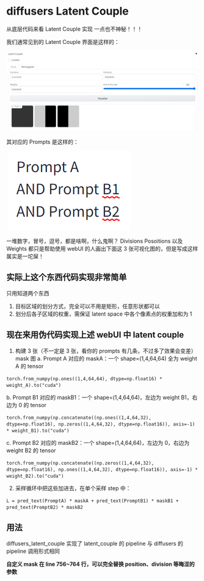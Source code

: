 # diffusers Latent Couple

从底层代码来看 Latent Couple 实现
一点也不神秘！！！

我们通常见到的 Latent Couple 界面是这样的：

![webUI](LC_webUI.PNG)

其对应的 Prompts 是这样的：

![prompts](LC_prompts.PNG)

一堆数字，冒号，逗号，都是啥啊，什么鬼啊？
Divisions Posoitions 以及 Weights 都只是帮助使用 webUI 的人画出下面这 3 张可视化图的，但是写成这样属实是一坨屎！

## 实际上这个东西代码实现非常简单
只用知道两个东西
  1. 目标区域的划分方式，完全可以不用是矩形，任意形状都可以
  2. 划分后各子区域的权重，需保证 latent space 中各个像素点的权重加和为 1

## 现在来用伪代码实现上述 webUI 中 latent couple
1. 构建 3 张（不一定是 3 张，看你的 prompts 有几条，不过多了效果会变差）mask 图
  a. Prompt A 对应的 maskA：一个 shape=(1,4,64,64) 全为 weight A 的 tensor

  `torch.from_numpy(np.ones((1,4,64,64), dtype=np.float16) * weight_A).to("cuda")`
  
  b. Prompt B1 对应的 maskB1：一个 shape=(1,4,64,64)，左边为 weight B1，右边为 0 的 tensor
  
  `torch.from_numpy(np.concatenate((np.ones((1,4,64,32), dtype=np.float16), np.zeros((1,4,64,32), dtype=np.float16)), axis=-1) * weight_B1).to("cuda")`
  
  c. Prompt B2 对应的 maskB2：一个 shape=(1,4,64,64)，左边为 0，右边为 weight B2 的 tensor
  
  `torch.from_numpy(np.concatenate((np.zeros((1,4,64,32), dtype=np.float16), np.ones((1,4,64,32), dtype=np.float16)), axis=-1) * weight_B2).to("cuda")`
  
2. 采样循环中把这些加进去，在单个采样 step 中：
   
  `L = pred_text(PromptA) * maskA + pred_text(PromptB1) * maskB1 + pred_text(PromptB2) * maskB2`

## 用法
diffusers_latent_couple 实现了 latent_couple 的 pipeline
与 diffusers 的 pipeline 调用形式相同

**自定义 mask 在 line 756~764 行，可以完全替换 position、division 等晦涩的参数**

